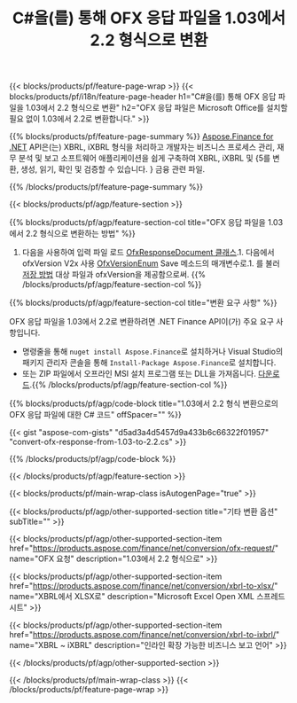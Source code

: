 ﻿---
title: C#을(를) 통해 OFX 응답 파일을 1.03에서 2.2 형식으로 변환
description: 1.03에서 2.2로의 C# 변환 OFX 요청 파일에 대한 샘플 코드입니다. .NET 기반 애플리케이션 내에서 일괄 OFX 요청 변환을 위해 API 예제 코드를 사용합니다. 
url: /ko/net/conversion/ofx-response/
family: finance
platformtag: net
feature: conversion
informat: OFX Response 1.03
outformat: OFX Response 2.2
otherformats: OFX Response
---
{{< blocks/products/pf/feature-page-wrap >}}
{{< blocks/products/pf/i18n/feature-page-header h1="C#을(를) 통해 OFX 응답 파일을 1.03에서 2.2 형식으로 변환" h2="OFX 응답 파일은 Microsoft Office를 설치할 필요 없이 1.03에서 2.2로 변환합니다." >}}

{{% blocks/products/pf/feature-page-summary %}}
[Aspose.Finance for .NET](https://products.aspose.com/finance/net/) API은(는) XBRL, iXBRL 형식을 처리하고 개발자는 비즈니스 프로세스 관리, 재무 분석 및 보고 소프트웨어 애플리케이션을 쉽게 구축하여 XBRL, iXBRL 및 {5를 변환, 생성, 읽기, 확인 및 검증할 수 있습니다. } 금융 관련 파일. 

{{% /blocks/products/pf/feature-page-summary %}}

{{< blocks/products/pf/agp/feature-section >}}

{{% blocks/products/pf/agp/feature-section-col title="OFX 응답 파일을 1.03에서 2.2 형식으로 변환하는 방법" %}}
1. 다음을 사용하여 입력 파일 로드 [OfxResponseDocument 클래스](https://apireference.aspose.com/finance/net/aspose.finance.ofx/ofxresponsedocument).1. 다음에서 ofxVersion V2x 사용 [OfxVersionEnum](https://apireference.aspose.com/finance/net/aspose.finance.ofx/ofxversionenum) Save 메소드의 매개변수로.1. 를 불러 [저장 방법](https://apireference.aspose.com/finance/net/aspose.finance.ofx/ofxresponsedocument/methods/save) 대상 파일과 ofxVersion을 제공함으로써.
{{% /blocks/products/pf/agp/feature-section-col %}}

{{% blocks/products/pf/agp/feature-section-col title="변환 요구 사항" %}}

OFX 응답 파일을 1.03에서 2.2로 변환하려면 .NET Finance API이(가) 주요 요구 사항입니다.
- 명령줄을 통해 ```nuget install Aspose.Finance```로 설치하거나 Visual Studio의 패키지 관리자 콘솔을 통해 ```Install-Package Aspose.Finance```로 설치합니다.
- 또는 ZIP 파일에서 오프라인 MSI 설치 프로그램 또는 DLL을 가져옵니다. [다운로드](https://downloads.aspose.com/finance/net).{{% /blocks/products/pf/agp/feature-section-col %}}

{{% blocks/products/pf/agp/code-block title="1.03에서 2.2 형식 변환으로의 OFX 응답 파일에 대한 C# 코드" offSpacer="" %}}

{{< gist "aspose-com-gists" "d5ad3a4d5457d9a433b6c66322f01957" "convert-ofx-response-from-1.03-to-2.2.cs" >}}

{{% /blocks/products/pf/agp/code-block %}}

{{< /blocks/products/pf/agp/feature-section >}}

{{< blocks/products/pf/main-wrap-class isAutogenPage="true" >}}

{{< blocks/products/pf/agp/other-supported-section title="기타 변환 옵션" subTitle="" >}}

{{< blocks/products/pf/agp/other-supported-section-item href="https://products.aspose.com/finance/net/conversion/ofx-request/" name="OFX 요청" description="1.03에서 2.2 형식으로" >}}

{{< blocks/products/pf/agp/other-supported-section-item href="https://products.aspose.com/finance/net/conversion/xbrl-to-xlsx/" name="XBRL에서 XLSX로" description="Microsoft Excel Open XML 스프레드시트" >}}

{{< blocks/products/pf/agp/other-supported-section-item href="https://products.aspose.com/finance/net/conversion/xbrl-to-ixbrl/" name="XBRL ~ iXBRL" description="인라인 확장 가능한 비즈니스 보고 언어" >}}

{{< /blocks/products/pf/agp/other-supported-section >}}

{{< /blocks/products/pf/main-wrap-class >}}
{{< /blocks/products/pf/feature-page-wrap >}}
